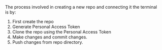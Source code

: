 The process involved in creating a new repo and connecting it the terminal is by:
1. First create the repo
2. Generate Personal Access Token 
3. Clone the repo using the Personal Access Token
4. Make changes and commit changes.
5. Push changes from repo directory.
